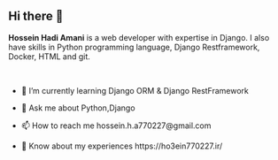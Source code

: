 ## Hi there 👋

<p><b>Hossein Hadi Amani</b> is a web developer with expertise in Django. I also have skills in Python programming language, Django Restframework, Docker, HTML and git.</p>
  <br>
<ul dir="auto">
  <li><p>🌱 I’m currently learning Django ORM & Django RestFramework</p></li>
  <li><p>💬 Ask me about<storng> Python,Django</storng></p></li>
  <li><p>📫 How to reach me <a hrf="mailto:hossein.h.a770227@gmail.com">hossein.h.a770227@gmail.com</a></p></li>
 <li><p>📄 Know about my experiences <a hrf="https://ho3ein770227.ir/" rel="nofollow">https://ho3ein770227.ir/</a></p></li>
</ul>

